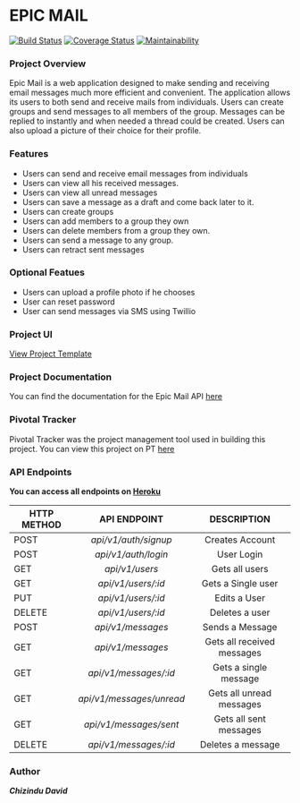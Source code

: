 # EPIC MAIL

[![Build Status](https://travis-ci.org/chizzydavid/epic-mail.svg?branch=develop)](https://travis-ci.org/chizzydavid/epic-mail)
[![Coverage Status](https://coveralls.io/repos/github/chizzydavid/epic-mail/badge.svg?branch=api-fix)](https://coveralls.io/github/chizzydavid/epic-mail?branch=api-fix)
[![Maintainability](https://api.codeclimate.com/v1/badges/edea618274a9d1503548/maintainability)](https://codeclimate.com/github/chizzydavid/epic-mail/maintainability)

### Project Overview
Epic Mail is a web application designed to make sending and receiving email messages much more efficient and convenient.
The application allows its users to both send and receive mails from individuals. Users can create groups and send messages to all members of the group. Messages can be replied to instantly and when needed a thread could be created.
Users can also upload a picture of their choice for their profile.

### Features
* Users can send and receive email messages from individuals
* Users can view all his received messages.
* Users can view all unread messages
* Users can save a message as a draft and come back later to it.
* Users can create groups 
* Users can add members to a group they own
* Users can delete members from a group they own.
* Users can send a message to any group.
* Users can retract sent messages

### Optional Featues
* Users can upload a profile photo if he chooses
* User can reset password
* User can send messages via SMS using Twillio


### Project UI
[View Project Template](https://chizzydavid.github.io/epic-mail/UI/)


### Project Documentation
You can find the documentation for the Epic Mail API [here](http://chizzy-epicmail.herokuapp.com/api/v1/api-docs)


### Pivotal Tracker
Pivotal Tracker was the project management tool used in building this project. You can view this project on PT [here](https://www.pivotaltracker.com/n/projects/2314472)

### API Endpoints
**You can access all endpoints on [Heroku](http://chizzy-epicmail.herokuapp.com/api/v1/api-docs)**

| HTTP METHOD        | API ENDPOINT   | DESCRIPTION  |
| ------------- |:-------------:|:-----:|
| POST      | *api/v1/auth/signup* | Creates Account |
| POST      | *api/v1/auth/login* | User Login |
| GET      | *api/v1/users* | Gets all users |
| GET      | *api/v1/users/:id* | Gets a Single user |
| PUT     | *api/v1/users/:id* | Edits a User |
| DELETE    | *api/v1/users/:id* | Deletes a user |
| POST      | *api/v1/messages* | Sends a Message|
| GET      | *api/v1/messages* | Gets all received messages |
| GET      | *api/v1/messages/:id* | Gets a single message |
| GET      | *api/v1/messages/unread* | Gets all unread messages |
| GET      | *api/v1/messages/sent* | Gets all sent messages |
| DELETE   | *api/v1/messages/:id* | Deletes a message |


### Author 
***Chizindu David***